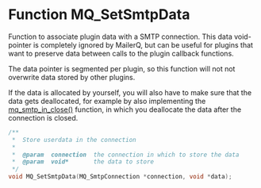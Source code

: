 # Function MQ_SetSmtpData

Function to associate plugin data with a SMTP connection. This data void-pointer is completely ignored by MailerQ, but can be useful for plugins that want to preserve data between calls to the plugin callback functions.

The data pointer is segmented per plugin, so this function will not not overwrite data stored by other plugins.

If the data is allocated by yourself, you will also have to make sure that the data gets deallocated, for example by also implementing the [mq_smtp_in_close()](/documentation/mq_smtp_in_close) function, in which you deallocate the data after the connection is closed.

````c
/**
 *  Store userdata in the connection
 *
 *  @param  connection  the connection in which to store the data
 *  @param  void*       the data to store
 */
void MQ_SetSmtpData(MQ_SmtpConnection *connection, void *data);
````